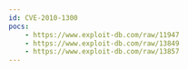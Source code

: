 ```yaml
---
id: CVE-2010-1300
pocs:
    - https://www.exploit-db.com/raw/11947
    - https://www.exploit-db.com/raw/13849
    - https://www.exploit-db.com/raw/13857
---
```

